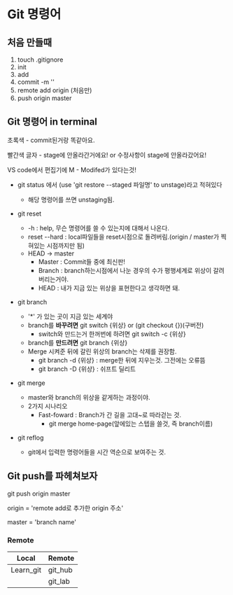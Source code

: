 # Git 명령어



## 처음 만들때

1. touch .gitignore
2. init
3. add
4. commit -m ''
5. remote add origin (처음만)
6. push origin master



## Git 명령어 in terminal

초록색 - commit된거랑 똑같아요.

빨간색 글자 - stage에 안올라간거에요! or 수정사항이 stage에 안올라갔어요!

VS code에서 편집기에 M - Modifed가 있다는것!



- git status 에서 (use 'git restore --staged 파일명' to unstage)라고 적혀있다

  - 해당 명령어를 쓰면 unstaging됨.

  

- git reset

  - -h : help, 무슨 명령어를 쓸 수 있는지에 대해서 나온다.
  - reset --hard : local파일들을 reset시점으로 돌려버림.(origin / master가 찍혀있는 시점까지만 됨)
  - HEAD -> master
    - Master : Commit들 중에 최신판!
    - Branch : branch하는시점에서 나눈 경우의 수가 평행세계로 위상이 갈려버리는거야.
    - HEAD : 내가 지금 있는 위상을 표현한다고 생각하면 돼.

- git branch

  - '*' 가 있는 곳이 지금 있는 세계야
  - branch를 **바꾸려면** git switch {위상} or (git checkout {})(구버전)
    - switch와 만드는거 한꺼번에 하려면 git switch -c {위상}
  - branch를 **만드려면** git branch {위상}
  - Merge 시켜준 뒤에 갈린 위상의 branch는 삭제를 권장함.
    - git branch -d {위상} : merge한 뒤에 지우는것. 그전에는 오류뜸
    - git branch -D {위상} : 쉬프트 딜리트

- git merge

  - master와 branch의 위상을 같게하는 과정이야.
  - 2가지 시나리오
    - Fast-foward : Branch가 간 길을 고대~로 따라걷는 것.
      - git merge home-page(앞에있는 스텝을 쓸것, 즉 branch이름)

- git reflog 

  - git에서 입력한 명령어들을 시간 역순으로 보여주는 것.



## Git push를 파헤쳐보자

git push origin master



origin = 'remote add로 추가한 origin 주소'

master = 'branch name'



### Remote

| Local     | Remote  |
| --------- | ------- |
| Learn_git | git_hub |
|           | git_lab |





